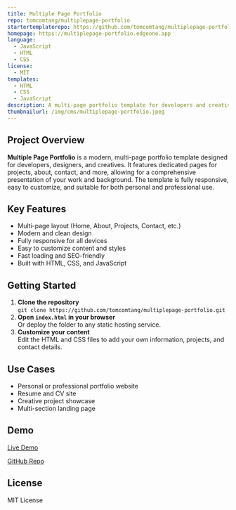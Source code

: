 ```yaml
---
title: Multiple Page Portfolio
repo: tomcomtang/multiplepage-portfolio
startertemplaterepo: https://github.com/tomcomtang/multiplepage-portfolio
homepage: https://multiplepage-portfolio.edgeone.app
language:
  - JavaScript
  - HTML
  - CSS
license:
  - MIT
templates:
  - HTML
  - CSS
  - JavaScript
description: A multi-page portfolio template for developers and creatives, featuring separate pages for projects, about, contact, and more, with a modern and responsive design.
thumbnailurl: /img/cms/multiplepage-portfolio.jpeg
---
```


## Project Overview

**Multiple Page Portfolio** is a modern, multi-page portfolio template designed for developers, designers, and creatives. It features dedicated pages for projects, about, contact, and more, allowing for a comprehensive presentation of your work and background. The template is fully responsive, easy to customize, and suitable for both personal and professional use.

## Key Features

- Multi-page layout (Home, About, Projects, Contact, etc.)
- Modern and clean design
- Fully responsive for all devices
- Easy to customize content and styles
- Fast loading and SEO-friendly
- Built with HTML, CSS, and JavaScript

## Getting Started

1. **Clone the repository**  
   `git clone https://github.com/tomcomtang/multiplepage-portfolio.git`
2. **Open `index.html` in your browser**  
   Or deploy the folder to any static hosting service.
3. **Customize your content**  
   Edit the HTML and CSS files to add your own information, projects, and contact details.

## Use Cases

- Personal or professional portfolio website
- Resume and CV site
- Creative project showcase
- Multi-section landing page

## Demo

[Live Demo](https://multiplepage-portfolio-demo.example.com)

[GitHub Repo](https://github.com/tomcomtang/multiplepage-portfolio)

## License

MIT License

